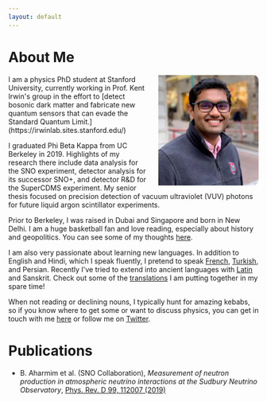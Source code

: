 ```yaml
---
layout: default
---
```

<!---
Text can be **bold**, _italic_, or ~~strikethrough~~.

[Link to another page](./another-page.html)

There should be whitespace between paragraphs.

There should be whitespace between paragraphs. We recommend including a README, or a file with information about your project.
--->
# About Me


<!--<img style="position:absolute; LEFT:78% " width="205" height="308" src="./goodpic.jpg"> -->
<img align="right" src="./dp.jpg" style="max-width:40%; border-radius:5%; padding-left: 20px;">
I am a physics PhD student at Stanford University,
currently working in Prof. Kent Irwin's group in the effort to [detect bosonic dark matter and fabricate new quantum sensors that can
evade the Standard Quantum Limit.](https://irwinlab.sites.stanford.edu/)

I graduated Phi Beta Kappa from UC Berkeley in 2019. Highlights of my research there include data analysis for the SNO
experiment, detector analysis for its successor SNO+, and detector R&D for the SuperCDMS experiment. My senior thesis focused on precision detection of vacuum ultraviolet (VUV) photons for
future liquid argon scintillator experiments.

Prior to Berkeley, I was raised in Dubai and Singapore and born in New Delhi. I am a huge basketball fan and love reading, especially about history and geopolitics. You can see some of my thoughts [here](./writings.md).

I am also very passionate about learning new languages. In addition to English and Hindi, which I speak fluently, I
pretend to speak [French](./index-fr.md), [Turkish](./index-tr.md), and Persian. Recently I've tried to extend into ancient languages with
[Latin](./index-lt.md) and Sanskrit. Check out some of the [translations](./translation.md)
I am putting together in my spare time!

When not reading or declining nouns, I typically hunt for amazing
kebabs, so if you know where to get some or want to discuss physics, you can get in touch with me [here](mailto:joesingh@stanford.edu)
or follow me on [Twitter](https://twitter.com/SinghJyotirmai).

<!--
| वीर Masculine a-stem | Single | Dual | Plural |
|:-:|:-:|:-:|:-:|
| Nominative | वीर:<br>vīráḥ | वीरौ<br>vīraú | वीरा:<br>vīrā́ḥ |
| Accusative | वीरम्<br>vīrám | वीरौ<br>vīraú | वीरान्<br>vīrā́n |
| Instrumentative | वीरेण<br>vīréṇa |  वीराेेभ्याम्<br>vīrā́bhyām | वीरै:<br>vīraíḥ |
| Dative | वीराय<br>vīrā́ya | वीराभ्याम्<br>vīrā́bhyām | वीरेभ्य:<br>vīrébhyaḥ |
| Ablative | वीरात्<br>vīrā́t | वीराभ्याम्<br>vīrā́bhyām | वीरेभ्य:<br>vīrébhyaḥ |
| Genitive | वीरस्य<br>vīrásya | वीयो:<br>vīráyoḥ | वीराणाम्<br>vīrā́ṇām |
| Locative | वीरे<br>vīré | वीरयो:<br>vīráyoḥ | वीरेषु<br>vīréṣu |
| Vocative | वीर<br>vī́ra | वीरौ<br>vīraú | वीरा:<br>vīrā́ḥ |
-->
# Publications

* B. Aharmim et al. (SNO Collaboration), _Measurement of neutron production in atmospheric neutrino interactions at the Sudbury Neutrino Observatory_,
  [Phys. Rev. D 99, 112007 (2019)](https://journals.aps.org/prd/abstract/10.1103/PhysRevD.99.112007)

<!---
## Header 2

> This is a blockquote following a header.
>
> When something is important enough, you do it even if the odds are not in your favor.

### Header 3

```js
// Javascript code with syntax highlighting.
var fun = function lang(l) {
  dateformat.i18n = require('./lang/' + l)
  return true;
}
```

```ruby
# Ruby code with syntax highlighting
GitHubPages::Dependencies.gems.each do |gem, version|
  s.add_dependency(gem, "= #{version}")
end
```

#### Header 4

*   This is an unordered list following a header.
*   This is an unordered list following a header.
*   This is an unordered list following a header.

##### Header 5

1.  This is an ordered list following a header.
2.  This is an ordered list following a header.
3.  This is an ordered list following a header.

###### Header 6

| head1        | head two          | three |
|:-------------|:------------------|:------|
| ok           | good swedish fish | nice  |
| out of stock | good and plenty   | nice  |
| ok           | good `oreos`      | hmm   |
| ok           | good `zoute` drop | yumm  |

### There's a horizontal rule below this.

* * *

### Here is an unordered list:

*   Item foo
*   Item bar
*   Item baz
*   Item zip

### And an ordered list:

1.  Item one
1.  Item two
1.  Item three
1.  Item four

### And a nested list:

- level 1 item
  - level 2 item
  - level 2 item
    - level 3 item
    - level 3 item
- level 1 item
  - level 2 item
  - level 2 item
  - level 2 item
- level 1 item
  - level 2 item
  - level 2 item
- level 1 item

### Small image

![Octocat](https://assets-cdn.github.com/images/icons/emoji/octocat.png)

### Large image

![Branching](https://guides.github.com/activities/hello-world/branching.png)


### Definition lists can be used with HTML syntax.

<dl>
<dt>Name</dt>
<dd>Godzilla</dd>
<dt>Born</dt>
<dd>1952</dd>
<dt>Birthplace</dt>
<dd>Japan</dd>
<dt>Color</dt>
<dd>Green</dd>
</dl>

```
Long, single-line code blocks should not wrap. They should horizontally scroll if they are too long. This line should be long enough to demonstrate this.
```

```
The final element.
```
--->
